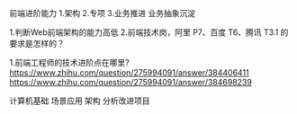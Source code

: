 前端进阶能力
1.架构
2.专项
3.业务推进 业务抽象沉淀




1.判断Web前端架构的能力高低
2.前端技术岗，阿里 P7、百度 T6、腾讯 T3.1 的要求是怎样的？


1.前端工程师的技术进阶点在哪里?
https://www.zhihu.com/question/275994091/answer/384406411
https://www.zhihu.com/question/275994091/answer/384698239


计算机基础
场景应用
架构
分析改进项目
